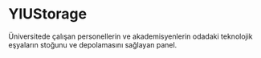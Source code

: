 # YIUStorage
 
 Üniversitede çalışan personellerin ve akademisyenlerin odadaki teknolojik eşyaların stoğunu ve depolamasını sağlayan panel.
